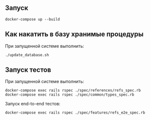 ## Запуск

    docker-compose up --build

## Как накатить в базу хранимые процедуры

При запущенной системе выполнить:

    ./update_database.sh

## Запуск тестов

При запущенной системе выполнить:

    docker-compose exec rails rspec ./spec/references/refs_spec.rb
    docker-compose exec rails rspec ./spec/common/types_spec.rb

Запуск end-to-end тестов:

    docker-compose exec rails rspec ./spec/features/refs_e2e_spec.rb

